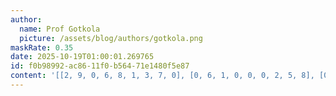 ```yaml
---
author:
  name: Prof Gotkola
  picture: /assets/blog/authors/gotkola.png
maskRate: 0.35
date: 2025-10-19T01:00:01.269765
id: f0b98992-ac86-11f0-b564-71e1480f5e87
content: '[[2, 9, 0, 6, 8, 1, 3, 7, 0], [0, 6, 1, 0, 0, 0, 2, 5, 8], [0, 7, 4, 0, 5, 2, 0, 1, 6], [4, 0, 6, 1, 2, 5, 7, 0, 3], [7, 5, 0, 8, 0, 3, 0, 0, 1], [9, 1, 3, 4, 6, 0, 5, 8, 0], [6, 0, 8, 7, 0, 9, 4, 2, 5], [0, 2, 7, 0, 0, 0, 0, 3, 9], [0, 4, 9, 0, 0, 0, 1, 6, 7]]'
---
```

